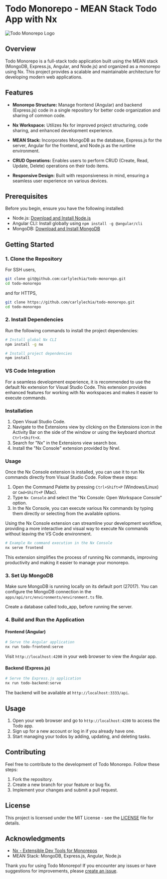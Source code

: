 # Todo Monorepo - MEAN Stack Todo App with Nx

![Todo Monorepo Logo](./todo-monorepo-logo.png)

## Overview

Todo Monorepo is a full-stack todo application built using the MEAN stack (MongoDB, Express.js, Angular, and Node.js) and organized as a monorepo using Nx. This project provides a scalable and maintainable architecture for developing modern web applications.

## Features

- **Monorepo Structure:** Manage frontend (Angular) and backend (Express.js) code in a single repository for better code organization and sharing of common code.

- **Nx Workspace:** Utilizes Nx for improved project structuring, code sharing, and enhanced development experience.

- **MEAN Stack:** Incorporates MongoDB as the database, Express.js for the server, Angular for the frontend, and Node.js as the runtime environment.

- **CRUD Operations:** Enables users to perform CRUD (Create, Read, Update, Delete) operations on their todo items.

- **Responsive Design:** Built with responsiveness in mind, ensuring a seamless user experience on various devices.

## Prerequisites

Before you begin, ensure you have the following installed:

- Node.js: [Download and Install Node.js](https://nodejs.org/)
- Angular CLI: Install globally using `npm install -g @angular/cli`
- MongoDB: [Download and Install MongoDB](https://www.mongodb.com/try/download/community)

## Getting Started

### 1. Clone the Repository

For SSH users,
```bash
git clone git@github.com:carlylechia/todo-monorepo.git
cd todo-monorepo
```

and for HTTPS,
```bash
git clone https://github.com/carlylechia/todo-monorepo.git
cd todo-monorepo
```

### 2. Install Dependencies

Run the following commands to install the project dependencies:

```bash
# Install global Nx CLI
npm install -g nx

# Install project dependencies
npm install
```

### VS Code Integration

For a seamless development experience, it is recommended to use the default Nx extension for Visual Studio Code. This extension provides enhanced features for working with Nx workspaces and makes it easier to execute commands.

### Installation

1. Open Visual Studio Code.
2. Navigate to the Extensions view by clicking on the Extensions icon in the Activity Bar on the side of the window or using the keyboard shortcut `Ctrl+Shift+X`.
3. Search for "Nx" in the Extensions view search box.
4. Install the "Nx Console" extension provided by Nrwl.

### Usage

Once the Nx Console extension is installed, you can use it to run Nx commands directly from Visual Studio Code. Follow these steps:

1. Open the Command Palette by pressing `Ctrl+Shift+P` (Windows/Linux) or `Cmd+Shift+P` (Mac).
2. Type `Nx Console` and select the "Nx Console: Open Workspace Console" option.
3. In the Nx Console, you can execute various Nx commands by typing them directly or selecting from the available options.

Using the Nx Console extension can streamline your development workflow, providing a more interactive and visual way to execute Nx commands without leaving the VS Code environment.

```bash
# Example Nx command execution in the Nx Console
nx serve frontend
```

This extension simplifies the process of running Nx commands, improving productivity and making it easier to manage your monorepo.

### 3. Set Up MongoDB

Make sure MongoDB is running locally on its default port (27017). You can configure the MongoDB connection in the `apps/api/src/environments/environment.ts` file.

Create a database called todo_app, before running the server.

### 4. Build and Run the Application

#### Frontend (Angular)

```bash
# Serve the Angular application
nx run todo-frontend:serve
```

Visit `http://localhost:4200` in your web browser to view the Angular app.

#### Backend (Express.js)

```bash
# Serve the Express.js application
nx run todo-backend:serve
```

The backend will be available at `http://localhost:3333/api`.

## Usage

1. Open your web browser and go to `http://localhost:4200` to access the Todo app.
2. Sign up for a new account or log in if you already have one.
3. Start managing your todos by adding, updating, and deleting tasks.

## Contributing

Feel free to contribute to the development of Todo Monorepo. Follow these steps:

1. Fork the repository.
2. Create a new branch for your feature or bug fix.
3. Implement your changes and submit a pull request.

## License

This project is licensed under the MIT License - see the [LICENSE](LICENSE) file for details.

## Acknowledgments

- [Nx - Extensible Dev Tools for Monorepos](https://nx.dev/)
- MEAN Stack: MongoDB, Express.js, Angular, Node.js

Thank you for using Todo Monorepo! If you encounter any issues or have suggestions for improvements, please [create an issue](https://github.com/your-username/todo-monorepo/issues).